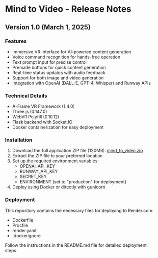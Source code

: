 # Mind to Video - Release Notes

## Version 1.0 (March 1, 2025)

### Features
- Immersive VR interface for AI-powered content generation
- Voice command recognition for hands-free operation
- Text prompt input for precise control
- Premade buttons for quick content generation
- Real-time status updates with audio feedback
- Support for both image and video generation
- Integration with OpenAI (DALL-E, GPT-4, Whisper) and Runway APIs

### Technical Details
- A-Frame VR Framework (1.4.0)
- Three.js (0.147.0)
- WebVR Polyfill (0.10.12)
- Flask backend with Socket.IO
- Docker containerization for easy deployment

### Installation
1. Download the full application ZIP file (120MB): [mind_to_video.zip](https://drive.google.com/drive/folders/YOUR_SHARED_FOLDER_ID)
2. Extract the ZIP file to your preferred location
3. Set up the required environment variables:
   - OPENAI_API_KEY
   - RUNWAY_API_KEY
   - SECRET_KEY
   - ENVIRONMENT (set to "production" for deployment)
4. Deploy using Docker or directly with gunicorn

### Deployment
This repository contains the necessary files for deploying to Render.com:
- Dockerfile
- Procfile
- render.yaml
- .dockerignore

Follow the instructions in the README.md file for detailed deployment steps.
